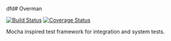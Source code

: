 dfd# Overman

[![Build Status](https://travis-ci.org/pereckerdal/overman.svg?branch=master)](https://travis-ci.org/pereckerdal/overman)
[![Coverage Status](https://img.shields.io/coveralls/pereckerdal/overman.svg?style=flat)](https://coveralls.io/r/pereckerdal/overman?branch=coverage)

Mocha inspired test framework for integration and system tests.
